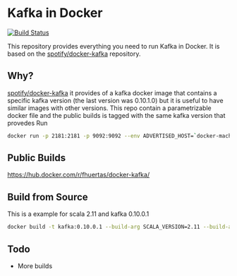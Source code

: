Kafka in Docker
===

[![Build Status](https://travis-ci.org/fhuertas/docker-kafka.svg?branch=master)](https://travis-ci.org/fhuertas/docker-kafka)

This repository provides everything you need to run Kafka in Docker. It is based
on the [spotify/docker-kafka](https://github.com/spotify/docker-kafka) repository.  


Why?
---

[spotify/docker-kafka](https://github.com/spotify/docker-kafka) it provides of a kafka docker image that contains a specific kafka version (the last version was 0.10.1.0) but it is useful to have similar images with other versions. This repo contain a parametrizable docker file and the public builds is tagged with the same kafka version that provedes
Run


```bash
docker run -p 2181:2181 -p 9092:9092 --env ADVERTISED_HOST=`docker-machine ip \`docker-machine active\`` --env ADVERTISED_PORT=9092 fhuertas/docker-kafka
```

Public Builds
---

https://hub.docker.com/r/fhuertas/docker-kafka/


Build from Source
---
This is a example for scala 2.11 and kafka 0.10.0.1
```bash
docker build -t kafka:0.10.0.1 --build-arg SCALA_VERSION=2.11 --build-arg KAFKA_VERSION=0.10.0.1 .
```    

Todo
---

* More builds
